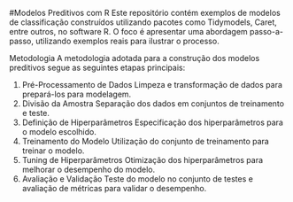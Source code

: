 #Modelos Preditivos com R
Este repositório contém exemplos de modelos de classificação construídos utilizando pacotes como Tidymodels, Caret, entre outros, no software R. O foco é apresentar uma abordagem passo-a-passo, utilizando exemplos reais para ilustrar o processo.

Metodologia
A metodologia adotada para a construção dos modelos preditivos segue as seguintes etapas principais:

1. Pré-Processamento de Dados
Limpeza e transformação de dados para prepará-los para modelagem.
2. Divisão da Amostra
Separação dos dados em conjuntos de treinamento e teste.
3. Definição de Hiperparâmetros
Especificação dos hiperparâmetros para o modelo escolhido.
4. Treinamento do Modelo
Utilização do conjunto de treinamento para treinar o modelo.
5. Tuning de Hiperparâmetros
Otimização dos hiperparâmetros para melhorar o desempenho do modelo.
6. Avaliação e Validação
Teste do modelo no conjunto de testes e avaliação de métricas para validar o desempenho.
